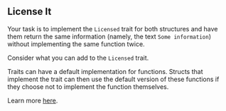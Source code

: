 ﻿## License It

Your task is to implement the `Licensed` trait for
both structures and have them return the same
information (namely, the text `Some information`) without implementing the same function twice.

Consider what you can add to the `Licensed` trait.


<div class="hint">
Traits can have a default implementation for functions. Structs that implement
the trait can then use the default version of these functions if they choose not
to implement the function themselves.

Learn more [here](course://Generic+Types,+Traits,+and+Lifetime/Traits/Default+Implementations).
</div>

